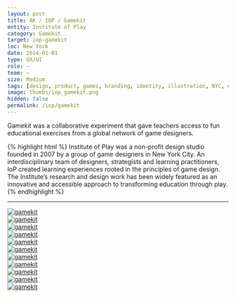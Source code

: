 ```yaml
---
layout: post
title: AK / IOP / Gamekit
entity: Institute of Play
category: Gamekit
target: iop-gamekit
loc: New York
date: 2014-01-01
type: UX/UI
role: –
team: –
size: Medium
tags: [design, product, games, branding, identity, illustration, NYC, education, non_profit]
image: thumbs/iop_gamekit.png
hidden: false
permalink: /iop/gamekit
---
```


<div class="bg_color_none">
<div class="large_words">
Gamekit was a collaborative experiment that gave teachers access to fun educational exercises from a global network of game designers.
</div>
</div>

{% highlight html %}
Institute of Play was a non-profit design studio founded in 2007 by a group of game designers in New York City. An interdisciplinary team of designers, strategists and learning practitioners, IoP created learning experiences rooted in the principles of game design. The Institute’s research and design work has been widely featured as an innovative and accessible approach to transforming education through play.
{% endhighlight %}

---

<!-- <div class="app_container_wallet">
	<a href="{{site.baseurl}}/images/projects/iop_gamekit/000.jpg" target="_blank">
	<img src="{{site.baseurl}}/images/projects/iop_gamekit/000.jpg" alt="gamekit"></a>
</div> -->


<div class="app_container_wallet">
	<a href="{{site.baseurl}}/images/projects/iop_gamekit/001.jpg" target="_blank">
	<img src="{{site.baseurl}}/images/projects/iop_gamekit/001.jpg" alt="gamekit"></a>
</div>

<div class="app_container_wallet">
	<a href="{{site.baseurl}}/images/projects/iop_gamekit/001b.jpg" target="_blank">
	<img src="{{site.baseurl}}/images/projects/iop_gamekit/001b.jpg" alt="gamekit"></a>
</div>

<div class="app_container_wallet">
	<a href="{{site.baseurl}}/images/projects/iop_gamekit/005.jpg" target="_blank">
	<img src="{{site.baseurl}}/images/projects/iop_gamekit/005.jpg" alt="gamekit"></a>
</div>

<div class="app_container_wallet">
	<a href="{{site.baseurl}}/images/projects/iop_gamekit/002.jpg" target="_blank">
	<img src="{{site.baseurl}}/images/projects/iop_gamekit/002.jpg" alt="gamekit"></a>
</div>

<div class="app_container_wallet">
	<a href="{{site.baseurl}}/images/projects/iop_gamekit/006.jpg" target="_blank">
	<img src="{{site.baseurl}}/images/projects/iop_gamekit/006.jpg" alt="gamekit"></a>
</div>


<div class="app_container_wallet">
	<a href="{{site.baseurl}}/images/projects/iop_gamekit/004.jpg" target="_blank">
	<img src="{{site.baseurl}}/images/projects/iop_gamekit/004.jpg" alt="gamekit"></a>
</div>


<div class="app_container_wallet">
	<a href="{{site.baseurl}}/images/projects/iop_gamekit/003.jpg" target="_blank">
	<img src="{{site.baseurl}}/images/projects/iop_gamekit/003.jpg" alt="gamekit"></a>
</div>


<div class="app_container_wallet">
	<a href="{{site.baseurl}}/images/projects/iop_gamekit/box_01.jpg" target="_blank">
	<img src="{{site.baseurl}}/images/projects/iop_gamekit/box_01.jpg" alt="gamekit"></a>
</div>

<div class="app_container_wallet">
	<a href="{{site.baseurl}}/images/projects/iop_gamekit/box_02.jpg" target="_blank">
	<img src="{{site.baseurl}}/images/projects/iop_gamekit/box_02.jpg" alt="gamekit"></a>
</div>

<div class="app_container_wallet">
	<a href="{{site.baseurl}}/images/projects/iop_gamekit/fold_out_001.jpg" target="_blank">
	<img src="{{site.baseurl}}/images/projects/iop_gamekit/fold_out_001.jpg" alt="gamekit"></a>
</div>

<div class="app_container_wallet">
	<a href="{{site.baseurl}}/images/projects/iop_gamekit/fold_out_002.jpg" target="_blank">
	<img src="{{site.baseurl}}/images/projects/iop_gamekit/fold_out_002.jpg" alt="gamekit"></a>
</div>
